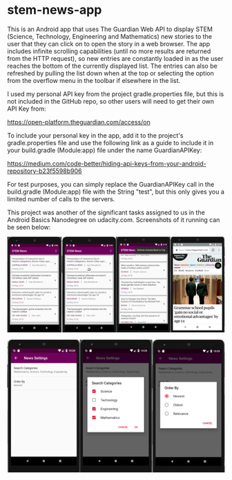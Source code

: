 # stem-news-app

This is an Android app that uses The Guardian Web API to display STEM (Science, Technology, Engineering and Mathematics) new stories to the user that they can click on to open the story in a web browser. The app includes infinite scrolling capabilities (until no more results are returned from the HTTP request), so new entries are constantly loaded in as the user reaches the bottom of the currently displayed list. The entries can also be refreshed by pulling the list down when at the top or selecting the option from the overflow menu in the toolbar if elsewhere in the list.

I used my personal API key from the project gradle.properties file, but this is not included in the GitHub repo, so other users will need to get their own API Key from:

https://open-platform.theguardian.com/access/on
     
To include your personal key in the app, add it to the project's gradle.properties file and use the following link as a guide to include it in your build.gradle (Module:app) file under the name GuardianAPIKey:

https://medium.com/code-better/hiding-api-keys-from-your-android-repository-b23f5598b906

For test purposes, you can simply replace the GuardianAPIKey call in the build.gradle (Module:app) file with the String "test", but this only gives you a limited number of calls to the servers.

This project was another of the significant tasks assigned to us in the Android Basics Nanodegree on udacity.com. Screenshots of it running can be seen below:

![Alt text](https://github.com/ben-smith14/stem-news-app/blob/master/stem%20news%20imgs1.png?raw=true "Some screenshots of the initial app running")

![Alt text](https://github.com/ben-smith14/stem-news-app/blob/master/stem%20news%20imgs2.png?raw=true "Some screenshots of the initial settings activity")
